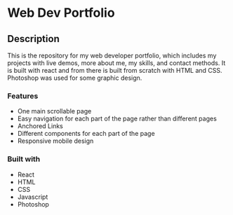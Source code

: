 # Web Dev Portfolio

## Description

This is the repository for my web developer portfolio, which includes my projects with live demos, more about me, my skills, and contact methods. It is built with react and from there is built from scratch with HTML and CSS. Photoshop was used for some graphic design.

### Features
- One main scrollable page
- Easy navigation for each part of the page rather than different pages
- Anchored Links
- Different components for each part of the page
- Responsive mobile design

### Built with
- React
- HTML
- CSS
- Javascript
- Photoshop

